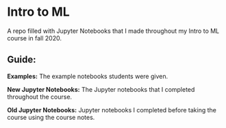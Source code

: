 # Intro to ML
A repo filled with Jupyter Notebooks that I made throughout my Intro to ML course in fall 2020. 

## Guide:
**Examples:** The example notebooks students were given. 

**New Jupyter Notebooks:** The Jupyter notebooks that I completed throughout the course. 

**Old Jupyter Notebooks:** Jupyter notebooks I completed before taking the course using the course notes.
